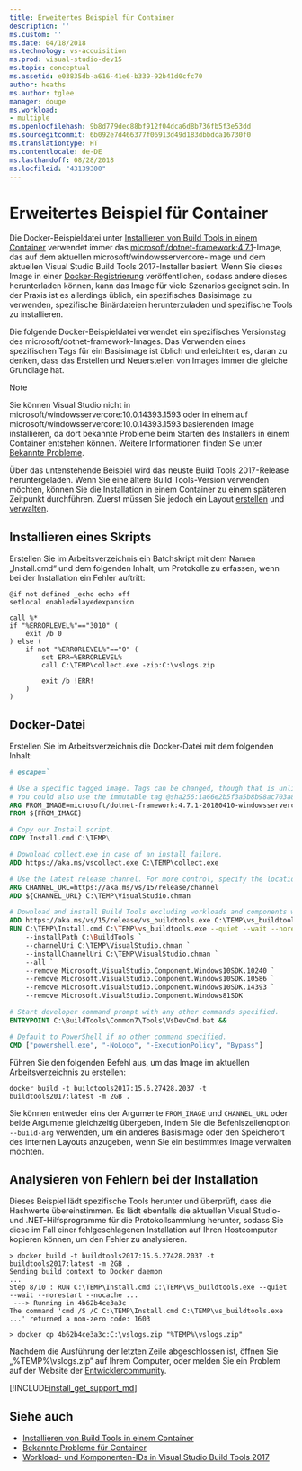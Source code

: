 ```yaml
---
title: Erweitertes Beispiel für Container
description: ''
ms.custom: ''
ms.date: 04/18/2018
ms.technology: vs-acquisition
ms.prod: visual-studio-dev15
ms.topic: conceptual
ms.assetid: e03835db-a616-41e6-b339-92b41d0cfc70
author: heaths
ms.author: tglee
manager: douge
ms.workload:
- multiple
ms.openlocfilehash: 9b8d779dec88bf912f04dca6d8b736fb5f3e53dd
ms.sourcegitcommit: 6b092e7d466377f06913d49d183dbbdca16730f0
ms.translationtype: HT
ms.contentlocale: de-DE
ms.lasthandoff: 08/28/2018
ms.locfileid: "43139300"
---
```

# <a name="advanced-example-for-containers"></a>Erweitertes Beispiel für Container

Die Docker-Beispieldatei unter [Installieren von Build Tools in einem Container](build-tools-container.md) verwendet immer das [microsoft/dotnet-framework:4.7.1](https://hub.docker.com/r/microsoft/dotnet-framework)-Image, das auf dem aktuellen microsoft/windowsservercore-Image und dem aktuellen Visual Studio Build Tools 2017-Installer basiert. Wenn Sie dieses Image in einer [Docker-Registrierung](https://azure.microsoft.com/services/container-registry) veröffentlichen, sodass andere dieses herunterladen können, kann das Image für viele Szenarios geeignet sein. In der Praxis ist es allerdings üblich, ein spezifisches Basisimage zu verwenden, spezifische Binärdateien herunterzuladen und spezifische Tools zu installieren.

Die folgende Docker-Beispieldatei verwendet ein spezifisches Versionstag des microsoft/dotnet-framework-Images. Das Verwenden eines spezifischen Tags für ein Basisimage ist üblich und erleichtert es, daran zu denken, dass das Erstellen und Neuerstellen von Images immer die gleiche Grundlage hat.

> [!NOTE]
> Sie können Visual Studio nicht in microsoft/windowsservercore:10.0.14393.1593 oder in einem auf microsoft/windowsservercore:10.0.14393.1593 basierenden Image installieren, da dort bekannte Probleme beim Starten des Installers in einem Container entstehen können. Weitere Informationen finden Sie unter [Bekannte Probleme](build-tools-container-issues.md).

Über das untenstehende Beispiel wird das neuste Build Tools 2017-Release heruntergeladen. Wenn Sie eine ältere Build Tools-Version verwenden möchten, können Sie die Installation in einem Container zu einem späteren Zeitpunkt durchführen. Zuerst müssen Sie jedoch ein Layout [erstellen](create-an-offline-installation-of-visual-studio.md) und [verwalten](update-a-network-installation-of-visual-studio.md).

## <a name="install-script"></a>Installieren eines Skripts

Erstellen Sie im Arbeitsverzeichnis ein Batchskript mit dem Namen „Install.cmd“ und dem folgenden Inhalt, um Protokolle zu erfassen, wenn bei der Installation ein Fehler auftritt:

```shell
@if not defined _echo echo off
setlocal enabledelayedexpansion

call %*
if "%ERRORLEVEL%"=="3010" (
    exit /b 0
) else (
    if not "%ERRORLEVEL%"=="0" (
        set ERR=%ERRORLEVEL%
        call C:\TEMP\collect.exe -zip:C:\vslogs.zip

        exit /b !ERR!
    )
)
```

## <a name="dockerfile"></a>Docker-Datei

Erstellen Sie im Arbeitsverzeichnis die Docker-Datei mit dem folgenden Inhalt:

```dockerfile
# escape=`

# Use a specific tagged image. Tags can be changed, though that is unlikely for most images.
# You could also use the immutable tag @sha256:1a66e2b5f3a5b8b98ac703a8bfd4902ae60d307ed9842978df40dbc04ac86b1b
ARG FROM_IMAGE=microsoft/dotnet-framework:4.7.1-20180410-windowsservercore-1709
FROM ${FROM_IMAGE}

# Copy our Install script.
COPY Install.cmd C:\TEMP\

# Download collect.exe in case of an install failure.
ADD https://aka.ms/vscollect.exe C:\TEMP\collect.exe

# Use the latest release channel. For more control, specify the location of an internal layout.
ARG CHANNEL_URL=https://aka.ms/vs/15/release/channel
ADD ${CHANNEL_URL} C:\TEMP\VisualStudio.chman

# Download and install Build Tools excluding workloads and components with known issues.
ADD https://aka.ms/vs/15/release/vs_buildtools.exe C:\TEMP\vs_buildtools.exe
RUN C:\TEMP\Install.cmd C:\TEMP\vs_buildtools.exe --quiet --wait --norestart --nocache `
    --installPath C:\BuildTools `
    --channelUri C:\TEMP\VisualStudio.chman `
    --installChannelUri C:\TEMP\VisualStudio.chman `
    --all `
    --remove Microsoft.VisualStudio.Component.Windows10SDK.10240 `
    --remove Microsoft.VisualStudio.Component.Windows10SDK.10586 `
    --remove Microsoft.VisualStudio.Component.Windows10SDK.14393 `
    --remove Microsoft.VisualStudio.Component.Windows81SDK

# Start developer command prompt with any other commands specified.
ENTRYPOINT C:\BuildTools\Common7\Tools\VsDevCmd.bat &&

# Default to PowerShell if no other command specified.
CMD ["powershell.exe", "-NoLogo", "-ExecutionPolicy", "Bypass"]
```

Führen Sie den folgenden Befehl aus, um das Image im aktuellen Arbeitsverzeichnis zu erstellen:

```shell
docker build -t buildtools2017:15.6.27428.2037 -t buildtools2017:latest -m 2GB .
```

Sie können entweder eins der Argumente `FROM_IMAGE` und `CHANNEL_URL` oder beide Argumente gleichzeitig übergeben, indem Sie die Befehlszeilenoption `--build-arg` verwenden, um ein anderes Basisimage oder den Speicherort des internen Layouts anzugeben, wenn Sie ein bestimmtes Image verwalten möchten.

## <a name="diagnosing-install-failures"></a>Analysieren von Fehlern bei der Installation

Dieses Beispiel lädt spezifische Tools herunter und überprüft, dass die Hashwerte übereinstimmen. Es lädt ebenfalls die aktuellen Visual Studio- und .NET-Hilfsprogramme für die Protokollsammlung herunter, sodass Sie diese im Fall einer fehlgeschlagenen Installation auf Ihren Hostcomputer kopieren können, um den Fehler zu analysieren.

```shell
> docker build -t buildtools2017:15.6.27428.2037 -t buildtools2017:latest -m 2GB .
Sending build context to Docker daemon
...
Step 8/10 : RUN C:\TEMP\Install.cmd C:\TEMP\vs_buildtools.exe --quiet --wait --norestart --nocache ...
 ---> Running in 4b62b4ce3a3c
The command 'cmd /S /C C:\TEMP\Install.cmd C:\TEMP\vs_buildtools.exe ...' returned a non-zero code: 1603

> docker cp 4b62b4ce3a3c:C:\vslogs.zip "%TEMP%\vslogs.zip"
```

Nachdem die Ausführung der letzten Zeile abgeschlossen ist, öffnen Sie „%TEMP%\vslogs.zip“ auf Ihrem Computer, oder melden Sie ein Problem auf der Website der [Entwicklercommunity](https://developercommunity.visualstudio.com).

[!INCLUDE[install_get_support_md](includes/install_get_support_md.md)]

## <a name="see-also"></a>Siehe auch

* [Installieren von Build Tools in einem Container](build-tools-container.md)
* [Bekannte Probleme für Container](build-tools-container-issues.md)
* [Workload- und Komponenten-IDs in Visual Studio Build Tools 2017](workload-component-id-vs-build-tools.md)
